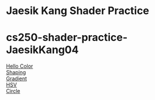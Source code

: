# Jaesik Kang  Shader Practice
# cs250-shader-practice-JaesikKang04

[Hello Color](draw.html?shader=00_color.frag)<br/>
[Shaping](draw.html?shader=01_shaping.frag)<br/>
[Gradient](draw.html?shader=02_gradients.frag)<br/>
[HSV](draw.html?shader=03_HSV.frag)<br/>
[Circle](draw.html1?shader=04_circle.frag)<br/>
